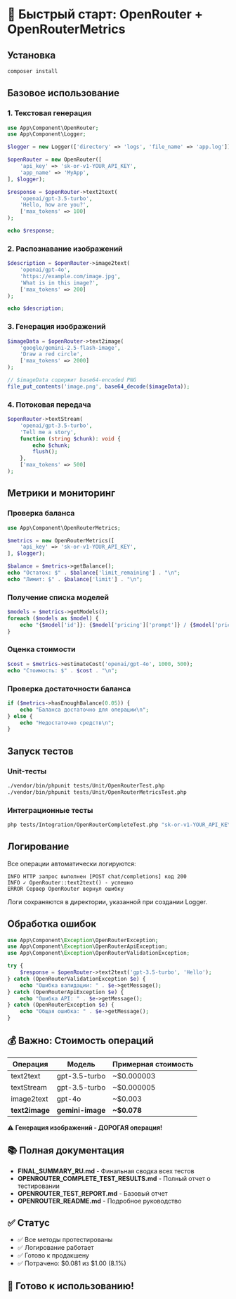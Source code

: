 # 🚀 Быстрый старт: OpenRouter + OpenRouterMetrics

## Установка

```bash
composer install
```

## Базовое использование

### 1. Текстовая генерация

```php
use App\Component\OpenRouter;
use App\Component\Logger;

$logger = new Logger(['directory' => 'logs', 'file_name' => 'app.log']);

$openRouter = new OpenRouter([
    'api_key' => 'sk-or-v1-YOUR_API_KEY',
    'app_name' => 'MyApp',
], $logger);

$response = $openRouter->text2text(
    'openai/gpt-3.5-turbo',
    'Hello, how are you?',
    ['max_tokens' => 100]
);

echo $response;
```

### 2. Распознавание изображений

```php
$description = $openRouter->image2text(
    'openai/gpt-4o',
    'https://example.com/image.jpg',
    'What is in this image?',
    ['max_tokens' => 200]
);

echo $description;
```

### 3. Генерация изображений

```php
$imageData = $openRouter->text2image(
    'google/gemini-2.5-flash-image',
    'Draw a red circle',
    ['max_tokens' => 2000]
);

// $imageData содержит base64-encoded PNG
file_put_contents('image.png', base64_decode($imageData));
```

### 4. Потоковая передача

```php
$openRouter->textStream(
    'openai/gpt-3.5-turbo',
    'Tell me a story',
    function (string $chunk): void {
        echo $chunk;
        flush();
    },
    ['max_tokens' => 500]
);
```

## Метрики и мониторинг

### Проверка баланса

```php
use App\Component\OpenRouterMetrics;

$metrics = new OpenRouterMetrics([
    'api_key' => 'sk-or-v1-YOUR_API_KEY',
], $logger);

$balance = $metrics->getBalance();
echo "Остаток: $" . $balance['limit_remaining'] . "\n";
echo "Лимит: $" . $balance['limit'] . "\n";
```

### Получение списка моделей

```php
$models = $metrics->getModels();
foreach ($models as $model) {
    echo "{$model['id']}: {$model['pricing']['prompt']} / {$model['pricing']['completion']}\n";
}
```

### Оценка стоимости

```php
$cost = $metrics->estimateCost('openai/gpt-4o', 1000, 500);
echo "Стоимость: $" . $cost . "\n";
```

### Проверка достаточности баланса

```php
if ($metrics->hasEnoughBalance(0.05)) {
    echo "Баланса достаточно для операции\n";
} else {
    echo "Недостаточно средств\n";
}
```

## Запуск тестов

### Unit-тесты

```bash
./vendor/bin/phpunit tests/Unit/OpenRouterTest.php
./vendor/bin/phpunit tests/Unit/OpenRouterMetricsTest.php
```

### Интеграционные тесты

```bash
php tests/Integration/OpenRouterCompleteTest.php "sk-or-v1-YOUR_API_KEY"
```

## Логирование

Все операции автоматически логируются:

```
INFO HTTP запрос выполнен [POST chat/completions] код 200
INFO ✓ OpenRouter::text2text() - успешно
ERROR Сервер OpenRouter вернул ошибку
```

Логи сохраняются в директории, указанной при создании Logger.

## Обработка ошибок

```php
use App\Component\Exception\OpenRouterException;
use App\Component\Exception\OpenRouterApiException;
use App\Component\Exception\OpenRouterValidationException;

try {
    $response = $openRouter->text2text('gpt-3.5-turbo', 'Hello');
} catch (OpenRouterValidationException $e) {
    echo "Ошибка валидации: " . $e->getMessage();
} catch (OpenRouterApiException $e) {
    echo "Ошибка API: " . $e->getMessage();
} catch (OpenRouterException $e) {
    echo "Общая ошибка: " . $e->getMessage();
}
```

## 💰 Важно: Стоимость операций

| Операция | Модель | Примерная стоимость |
|----------|--------|---------------------|
| text2text | gpt-3.5-turbo | ~$0.000003 |
| textStream | gpt-3.5-turbo | ~$0.000005 |
| image2text | gpt-4o | ~$0.003 |
| **text2image** | **gemini-image** | **~$0.078** |

⚠️ **Генерация изображений - ДОРОГАЯ операция!**

## 📚 Полная документация

- **FINAL_SUMMARY_RU.md** - Финальная сводка всех тестов
- **OPENROUTER_COMPLETE_TEST_RESULTS.md** - Полный отчет о тестировании
- **OPENROUTER_TEST_REPORT.md** - Базовый отчет
- **OPENROUTER_README.md** - Подробное руководство

## ✅ Статус

- ✅ Все методы протестированы
- ✅ Логирование работает
- ✅ Готово к продакшену
- ✅ Потрачено: $0.081 из $1.00 (8.1%)

## 🎉 Готово к использованию!
